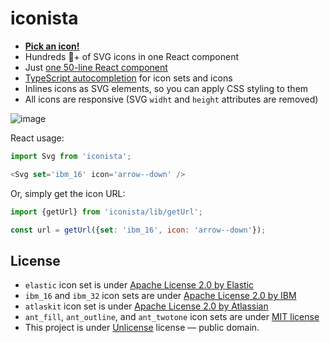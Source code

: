 # iconista

- [__Pick an icon!__](https://35-175650538-gh.circle-artifacts.com/0/root/repo/storybook-static/index.html)
- Hundreds 💯+ of SVG icons in one React component
- Just [one 50-line React component](https://github.com/streamich/iconista/blob/master/src/index.tsx)
- [TypeScript autocompletion](./docs/icon.gif) for icon sets and icons
- Inlines icons as SVG elements, so you can apply CSS styling to them
- All icons are responsive (SVG `widht` and `height` attributes are removed)


![image](https://user-images.githubusercontent.com/9773803/55281453-d8aafc80-5334-11e9-88b2-b275e41c9ec6.png)


React usage:

```js
import Svg from 'iconista';

<Svg set='ibm_16' icon='arrow--down' />
```

Or, simply get the icon URL:

```js
import {getUrl} from 'iconista/lib/getUrl';

const url = getUrl({set: 'ibm_16', icon: 'arrow--down'});
```


## License

- `elastic` icon set is under [Apache License 2.0 by Elastic](https://github.com/elastic/eui/blob/master/LICENSE)
- `ibm_16` and `ibm_32` icon sets are under [Apache License 2.0 by IBM](https://github.com/IBM/carbon-elements/blob/master/LICENSE)
- `atlaskit` icon set is under [Apache License 2.0 by Atlassian](https://bitbucket.org/atlassian/atlaskit-mk-2/src/master/LICENSE)
- `ant_fill`, `ant_outline`, and `ant_twotone` icon sets are under [MIT license](https://github.com/ant-design/ant-design-icons/blob/c09692d385d37ceee509e48fbe502051251f2e87/packages/icons/package.json#L17)
- This project is under [Unlicense](LICENSE) license &mdash; public domain.
